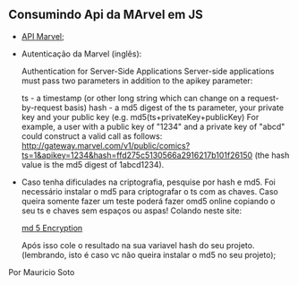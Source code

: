 ## Consumindo Api da MArvel em JS

- [API Marvel](https://developer.marvel.com/);
- Autenticação da Marvel (inglês):

    Authentication for Server-Side Applications
    Server-side applications must pass two parameters in addition to the apikey parameter:

    ts - a timestamp (or other long string which can change on a request-by-request basis)
    hash - a md5 digest of the ts parameter, your private key and your public key (e.g. md5(ts+privateKey+publicKey)
    For example, a user with a public key of "1234" and a private key of "abcd" could construct a valid call as follows: http://gateway.marvel.com/v1/public/comics?ts=1&apikey=1234&hash=ffd275c5130566a2916217b101f26150 (the hash value is the md5 digest of 1abcd1234).

- Caso tenha dificulades na criptografia, pesquise por hash e md5. Foi necessário instalar o md5 para criptografar o ts com as chaves. Caso queira somente fazer um teste poderá fazer omd5 online copiando o seu ts e chaves sem espaços ou aspas! Colando neste site:

    [md 5 Encryption](https://www.md5online.org/)

    Após isso cole o resultado na sua variavel hash do seu projeto. (lembrando, isto é caso vc não queira instalar o md5 no seu projeto);

Por Mauricio Soto